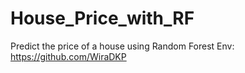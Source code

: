 # House_Price_with_RF

Predict the price of a house using Random Forest
Env: https://github.com/WiraDKP
